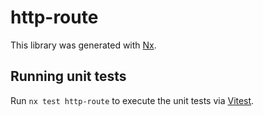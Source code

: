# http-route

This library was generated with [Nx](https://nx.dev).

## Running unit tests

Run `nx test http-route` to execute the unit tests via [Vitest](https://vitest.dev/).
